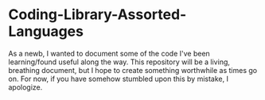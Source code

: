 # Coding-Library-Assorted-Languages
As a newb, I wanted to document some of the code I've been learning/found useful along the way. This repository will be a living, breathing document, but I hope to create something worthwhile as times go on. For now, if you have somehow stumbled upon this by mistake, I apologize. 
